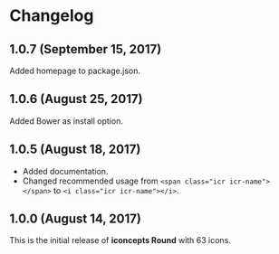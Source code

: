 # Changelog

## 1.0.7 (September 15, 2017)

Added homepage to package.json.

## 1.0.6 (August 25, 2017)

Added Bower as install option.

## 1.0.5 (August 18, 2017)

* Added documentation.
* Changed recommended usage from ```<span class="icr icr-name"></span>``` to ```<i class="icr icr-name"></i>```.

## 1.0.0 (August 14, 2017)

This is the initial release of **iconcepts Round** with 63 icons.
